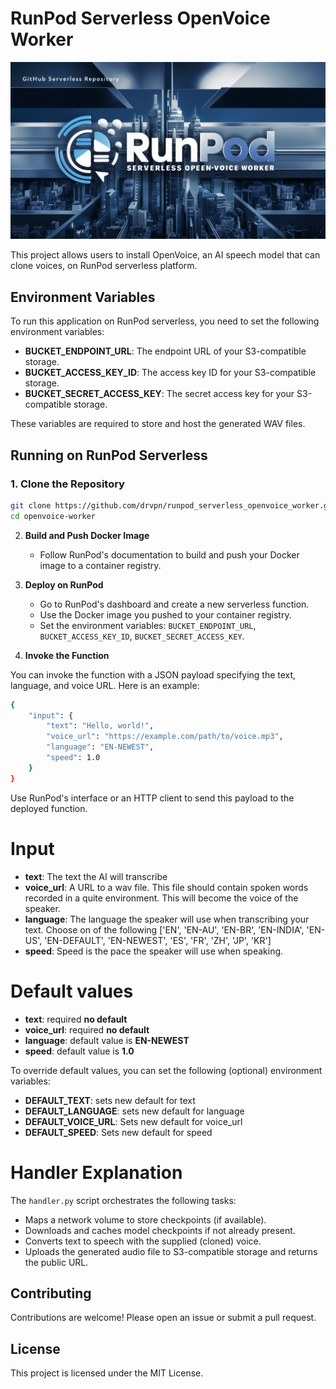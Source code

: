 # RunPod Serverless OpenVoice Worker

![Banner](resources/Banner.png)

This project allows users to install OpenVoice, an AI speech model that can clone voices, on RunPod serverless platform.

## Environment Variables

To run this application on RunPod serverless, you need to set the following environment variables:

- **BUCKET_ENDPOINT_URL**: The endpoint URL of your S3-compatible storage.
- **BUCKET_ACCESS_KEY_ID**: The access key ID for your S3-compatible storage.
- **BUCKET_SECRET_ACCESS_KEY**: The secret access key for your S3-compatible storage.

These variables are required to store and host the generated WAV files.

## Running on RunPod Serverless

### 1. **Clone the Repository**

```sh
git clone https://github.com/drvpn/runpod_serverless_openvoice_worker.git
cd openvoice-worker
```

2. **Build and Push Docker Image**
   - Follow RunPod's documentation to build and push your Docker image to a container registry.

3. **Deploy on RunPod**
   - Go to RunPod's dashboard and create a new serverless function.
   - Use the Docker image you pushed to your container registry.
   - Set the environment variables: `BUCKET_ENDPOINT_URL`, `BUCKET_ACCESS_KEY_ID`, `BUCKET_SECRET_ACCESS_KEY`.

4. **Invoke the Function**

You can invoke the function with a JSON payload specifying the text, language, and voice URL. Here is an example:

```sh
{
    "input": {
        "text": "Hello, world!",
        "voice_url": "https://example.com/path/to/voice.mp3",
        "language": "EN-NEWEST",
        "speed": 1.0
    }
}
```

Use RunPod's interface or an HTTP client to send this payload to the deployed function.

# Input
- **text**: The text the AI will transcribe
- **voice_url**: A URL to a wav file. This file should contain spoken words recorded in a quite environment.  This will become the voice of the speaker.
- **language**: The language the speaker will use when transcribing your text. Choose on of the following ['EN', 'EN-AU', 'EN-BR', 'EN-INDIA', 'EN-US', 'EN-DEFAULT', 'EN-NEWEST', 'ES', 'FR', 'ZH', 'JP', 'KR']
- **speed**: Speed is the pace the speaker will use when speaking.
# Default values
- **text**: required **no default**
- **voice_url**: required **no default**
- **language**: default value is **EN-NEWEST**
- **speed**: default value is **1.0**

To override default values, you can set the following (optional) environment variables:

- **DEFAULT_TEXT**: sets new default for text
- **DEFAULT_LANGUAGE**: sets new default for language
- **DEFAULT_VOICE_URL**: Sets new default for voice_url 
- **DEFAULT_SPEED**: Sets new default for speed

# Handler Explanation

The `handler.py` script orchestrates the following tasks:

- Maps a network volume to store checkpoints (if available).
- Downloads and caches model checkpoints if not already present.
- Converts text to speech with the supplied (cloned) voice.
- Uploads the generated audio file to S3-compatible storage and returns the public URL.

## Contributing

Contributions are welcome! Please open an issue or submit a pull request.

## License

This project is licensed under the MIT License.
